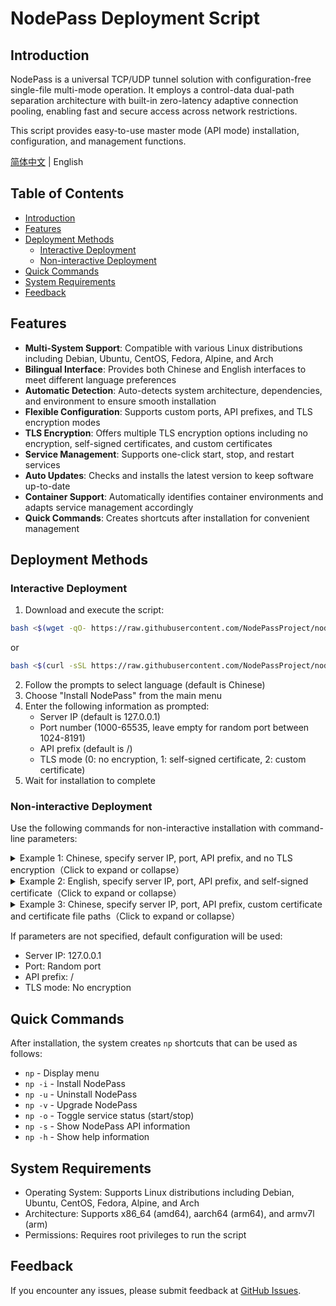 # NodePass Deployment Script

## Introduction

NodePass is a universal TCP/UDP tunnel solution with configuration-free single-file multi-mode operation. It employs a control-data dual-path separation architecture with built-in zero-latency adaptive connection pooling, enabling fast and secure access across network restrictions.

This script provides easy-to-use master mode (API mode) installation, configuration, and management functions.

[简体中文](README.md) | English

## Table of Contents
- [Introduction](#introduction)
- [Features](#features)
- [Deployment Methods](#deployment-methods)
  - [Interactive Deployment](#interactive-deployment)
  - [Non-interactive Deployment](#non-interactive-deployment)
- [Quick Commands](#quick-commands)
- [System Requirements](#system-requirements)
- [Feedback](#feedback)

## Features

- **Multi-System Support**: Compatible with various Linux distributions including Debian, Ubuntu, CentOS, Fedora, Alpine, and Arch
- **Bilingual Interface**: Provides both Chinese and English interfaces to meet different language preferences
- **Automatic Detection**: Auto-detects system architecture, dependencies, and environment to ensure smooth installation
- **Flexible Configuration**: Supports custom ports, API prefixes, and TLS encryption modes
- **TLS Encryption**: Offers multiple TLS encryption options including no encryption, self-signed certificates, and custom certificates
- **Service Management**: Supports one-click start, stop, and restart services
- **Auto Updates**: Checks and installs the latest version to keep software up-to-date
- **Container Support**: Automatically identifies container environments and adapts service management accordingly
- **Quick Commands**: Creates shortcuts after installation for convenient management

## Deployment Methods

### Interactive Deployment

1. Download and execute the script:

```bash
bash <$(wget -qO- https://raw.githubusercontent.com/NodePassProject/nodepass-core/main/np.sh)
```

or

```bash
bash <$(curl -sSL https://raw.githubusercontent.com/NodePassProject/nodepass-core/main/np.sh)
```

2. Follow the prompts to select language (default is Chinese)
3. Choose "Install NodePass" from the main menu
4. Enter the following information as prompted:
   - Server IP (default is 127.0.0.1)
   - Port number (1000-65535, leave empty for random port between 1024-8191)
   - API prefix (default is /)
   - TLS mode (0: no encryption, 1: self-signed certificate, 2: custom certificate)
5. Wait for installation to complete

### Non-interactive Deployment

Use the following commands for non-interactive installation with command-line parameters:

<details>
    <summary> Example 1: Chinese, specify server IP, port, API prefix, and no TLS encryption（Click to expand or collapse）</summary>
<br>

```bash
bash <$(curl -sSL https://raw.githubusercontent.com/NodePassProject/nodepass-core/main/np.sh) \
  -i \
  --language zh \
  --server_ip 127.0.0.1 \
  --user_port 18080 \
  --prefix api \
  --tls_mode 0
```
</details>

<details>
    <summary> Example 2: English, specify server IP, port, API prefix, and self-signed certificate（Click to expand or collapse）</summary>
<br>
  
```bash
bash <$(curl -sSL https://raw.githubusercontent.com/NodePassProject/nodepass-core/main/np.sh) \
  -i \
  --language en \
  --server_ip localhost \
  --user_port 18080 \
  --prefix api \
  --tls_mode 1
```
</details>

<details>
    <summary> Example 3: Chinese, specify server IP, port, API prefix, custom certificate and certificate file paths（Click to expand or collapse）</summary>
<br>

```bash
bash <$(curl -sSL https://raw.githubusercontent.com/NodePassProject/nodepass-core/main/np.sh) \
  -i \
  --language zh \
  --server_ip 1.2.3.4 \
  --user_port 18080 \
  --prefix api \
  --tls_mode 2 \
  --cert_file /tmp/cert.pem \
  --key_file /tmp/key.pem
```
</details>

If parameters are not specified, default configuration will be used:
- Server IP: 127.0.0.1
- Port: Random port
- API prefix: /
- TLS mode: No encryption

## Quick Commands

After installation, the system creates `np` shortcuts that can be used as follows:

- `np` - Display menu
- `np -i` - Install NodePass
- `np -u` - Uninstall NodePass
- `np -v` - Upgrade NodePass
- `np -o` - Toggle service status (start/stop)
- `np -s` - Show NodePass API information
- `np -h` - Show help information

## System Requirements

- Operating System: Supports Linux distributions including Debian, Ubuntu, CentOS, Fedora, Alpine, and Arch
- Architecture: Supports x86_64 (amd64), aarch64 (arm64), and armv7l (arm)
- Permissions: Requires root privileges to run the script

## Feedback

If you encounter any issues, please submit feedback at [GitHub Issues](https://github.com/NodePassProject/nodepass-core/issues).
        
